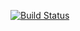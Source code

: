 [![Build Status](https://travis-ci.org/intuit/karate.svg?branch=master)](https://travis-ci.org/intuit/karate)